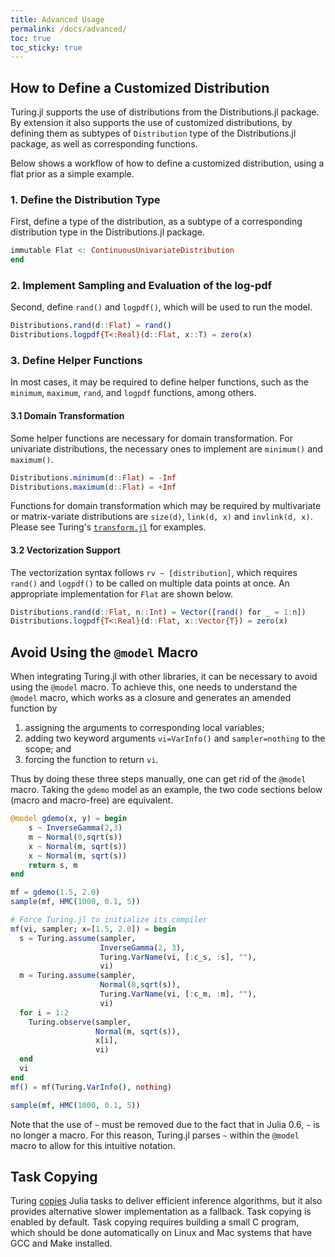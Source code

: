 ```yaml
---
title: Advanced Usage
permalink: /docs/advanced/
toc: true
toc_sticky: true
---
```


<a id='How-to-Define-a-Customized-Distribution-1'></a>

## How to Define a Customized Distribution


Turing.jl supports the use of distributions from the Distributions.jl package. By extension it also supports the use of customized distributions, by defining them as subtypes of `Distribution` type of the Distributions.jl package, as well as corresponding functions.


Below shows a workflow of how to define a customized distribution, using a flat prior as a simple example.


<a id='.-Define-the-Distribution-Type-1'></a>

### 1. Define the Distribution Type


First, define a type of the distribution, as a subtype of a corresponding distribution type in the Distributions.jl package.


```julia
immutable Flat <: ContinuousUnivariateDistribution
end
```


<a id='.-Implement-Sampling-and-Evaluation-of-the-log-pdf-1'></a>

### 2. Implement Sampling and Evaluation of the log-pdf


Second, define `rand()` and `logpdf()`, which will be used to run the model.


```julia
Distributions.rand(d::Flat) = rand()
Distributions.logpdf{T<:Real}(d::Flat, x::T) = zero(x)
```


<a id='.-Define-Helper-Functions-1'></a>

### 3. Define Helper Functions


In most cases, it may be required to define helper functions, such as the `minimum`, `maximum`, `rand`, and `logpdf` functions, among others.


<a id='.1-Domain-Transformation-1'></a>

#### 3.1 Domain Transformation


Some helper functions are necessary for domain transformation. For univariate distributions, the necessary ones to implement are `minimum()` and `maximum()`.


```julia
Distributions.minimum(d::Flat) = -Inf
Distributions.maximum(d::Flat) = +Inf
```


Functions for domain transformation which may be required by multivariate or matrix-variate distributions are `size(d)`, `link(d, x)` and `invlink(d, x)`. Please see Turing's [`transform.jl`](https://github.com/TuringLang/Turing.jl/blob/master/src/utilities/transform.jl) for examples.


<a id='.2-Vectorization-Support-1'></a>

#### 3.2 Vectorization Support


The vectorization syntax follows `rv ~ [distribution]`, which requires `rand()` and `logpdf()` to be called on multiple data points at once. An appropriate implementation for `Flat` are shown below.


```julia
Distributions.rand(d::Flat, n::Int) = Vector([rand() for _ = 1:n])
Distributions.logpdf{T<:Real}(d::Flat, x::Vector{T}) = zero(x)
```


<a id='Avoid-Using-the-@model-Macro-1'></a>

## Avoid Using the `@model` Macro


When integrating Turing.jl with other libraries, it can be necessary to avoid using the `@model` macro. To achieve this, one needs to understand the `@model` macro, which works as a closure and generates an amended function by


1. assigning the arguments to corresponding local variables;
2. adding two keyword arguments `vi=VarInfo()` and `sampler=nothing` to the scope; and
3. forcing the function to return `vi`.


Thus by doing these three steps manually, one can get rid of the `@model` macro. Taking the `gdemo` model as an example, the two code sections below (macro and macro-free) are equivalent.


```julia
@model gdemo(x, y) = begin
    s ~ InverseGamma(2,3)
    m ~ Normal(0,sqrt(s))
    x ~ Normal(m, sqrt(s))
    x ~ Normal(m, sqrt(s))
    return s, m
end

mf = gdemo(1.5, 2.0)
sample(mf, HMC(1000, 0.1, 5))
```


```julia
# Force Turing.jl to initialize its compiler
mf(vi, sampler; x=[1.5, 2.0]) = begin
  s = Turing.assume(sampler,
                    InverseGamma(2, 3),
                    Turing.VarName(vi, [:c_s, :s], ""),
                    vi)
  m = Turing.assume(sampler,
                    Normal(0,sqrt(s)),
                    Turing.VarName(vi, [:c_m, :m], ""),
                    vi)
  for i = 1:2
    Turing.observe(sampler,
                   Normal(m, sqrt(s)),
                   x[i],
                   vi)
  end
  vi
end
mf() = mf(Turing.VarInfo(), nothing)

sample(mf, HMC(1000, 0.1, 5))
```


Note that the use of `~` must be removed due to the fact that in Julia 0.6, `~` is no longer a macro. For this reason, Turing.jl parses `~` within the `@model` macro to allow for this intuitive notation.


<a id='Task-Copying-1'></a>

## Task Copying


Turing [copies](https://github.com/JuliaLang/julia/issues/4085) Julia tasks to deliver efficient inference algorithms, but it also provides alternative slower implementation as a fallback. Task copying is enabled by default. Task copying requires building a small C program, which should be done automatically on Linux and Mac systems that have GCC and Make installed.

